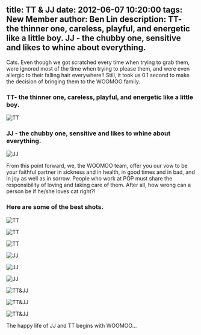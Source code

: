 title: TT & JJ
date: 2012-06-07 10:20:00
tags: New Member
author: Ben Lin
description: TT- the thinner one, careless, playful, and energetic like a little boy. JJ - the chubby one, sensitive and likes to whine about everything.
---

Cats. Even though we got scratched every time when trying to grab them, were ignored most of the time when trying to please them, and were even allergic to their falling hair everywhere!! Still, it took us 0.1 second to make the decision of bringing them to the WOOMOO family.

### TT- the thinner one, careless, playful, and energetic like a little boy.
![TT](/img/posts/tt-and-jj/tt1.png)


### JJ - the chubby one, sensitive and likes to whine about everything.
![JJ](/img/posts/tt-and-jj/jj1.png)

From this point forward, we, the WOOMOO team, offer you our vow to be your faithful partner in sickness and in health, in good times and in bad, and in joy as well as in sorrow. People who work at POP must share the responsibility of loving and taking care of them. After all, how wrong can a person be if he/she loves cat right?!

### Here are some of the best shots.

![TT](/img/posts/tt-and-jj/tt2.png)

![TT](/img/posts/tt-and-jj/tt3.png)

![TT](/img/posts/tt-and-jj/tt4.png)

![JJ](/img/posts/tt-and-jj/jj2.png)

![JJ](/img/posts/tt-and-jj/jj3.png)

![JJ](/img/posts/tt-and-jj/jj4.png)

![TT&JJ](/img/posts/tt-and-jj/ttjj1.png)

![TT&JJ](/img/posts/tt-and-jj/ttjj2.png)

![TT&JJ](/img/posts/tt-and-jj/ttjj3.png)

The happy life of JJ and TT begins with WOOMOO...
